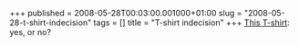 +++
published = 2008-05-28T00:03:00.001000+01:00
slug = "2008-05-28-t-shirt-indecision"
tags = []
title = "T-shirt indecision"
+++
[This T-shirt](http://www.designbyhumans.com/shop/detail/2443): yes, or
no?
